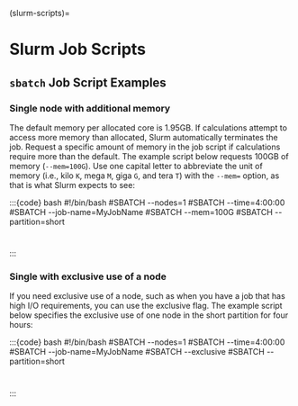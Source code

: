(slurm-scripts)=
# Slurm Job Scripts

## `sbatch` Job Script Examples

### Single node with additional memory
The default memory per allocated core is 1.95GB. If calculations attempt to access more memory than allocated, Slurm automatically terminates the job. Request a specific amount of memory in the job script if calculations require more than the default. The example script below requests 100GB of memory (`--mem=100G`). Use one capital letter to abbreviate the unit of memory (i.e., kilo `K`, mega `M`, giga `G`, and tera `T`) with the `--mem=` option, as that is what Slurm expects to see:

:::{code} bash
#!/bin/bash
#SBATCH --nodes=1
#SBATCH --time=4:00:00
#SBATCH --job-name=MyJobName
#SBATCH --mem=100G
#SBATCH --partition=short

# <commands to execute>
:::

### Single with exclusive use of a node
If you need exclusive use of a node, such as when you have a job that has high I/O requirements, you can use the exclusive flag. The example script below specifies the exclusive use of one node in the short partition for four hours:

:::{code} bash
#!/bin/bash
#SBATCH --nodes=1
#SBATCH --time=4:00:00
#SBATCH --job-name=MyJobName
#SBATCH --exclusive
#SBATCH --partition=short

# <commands to execute>
:::